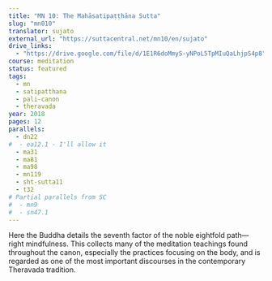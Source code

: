 ```yaml
---
title: "MN 10: The Mahāsatipaṭṭhāna Sutta"
slug: "mn010"
translator: sujato
external_url: "https://suttacentral.net/mn10/en/sujato"
drive_links:
  - "https://drive.google.com/file/d/1E1R6doMmyS-yNPoL5TpMIuQaLhjpS4p8"
course: meditation
status: featured
tags:
  - mn
  - satipatthana
  - pali-canon
  - theravada
year: 2018
pages: 12
parallels:
  - dn22
#  - ea12.1 - I'll allow it
  - ma31
  - ma81
  - ma98
  - mn119
  - sht-sutta11
  - t32
# Partial parallels from SC
#  - mn9
#  - sn47.1
---
```


Here the Buddha details the seventh factor of the noble eightfold path—right mindfulness. This collects many of the meditation teachings found throughout the canon, especially the practices focusing on the body, and is regarded as one of the most important discourses in the contemporary Theravada tradition.
